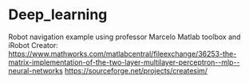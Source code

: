 # Deep_learning

Robot navigation example using professor Marcelo Matlab toolbox and iRobot Creator:
https://www.mathworks.com/matlabcentral/fileexchange/36253-the-matrix-implementation-of-the-two-layer-multilayer-perceptron--mlp--neural-networks
https://sourceforge.net/projects/createsim/
